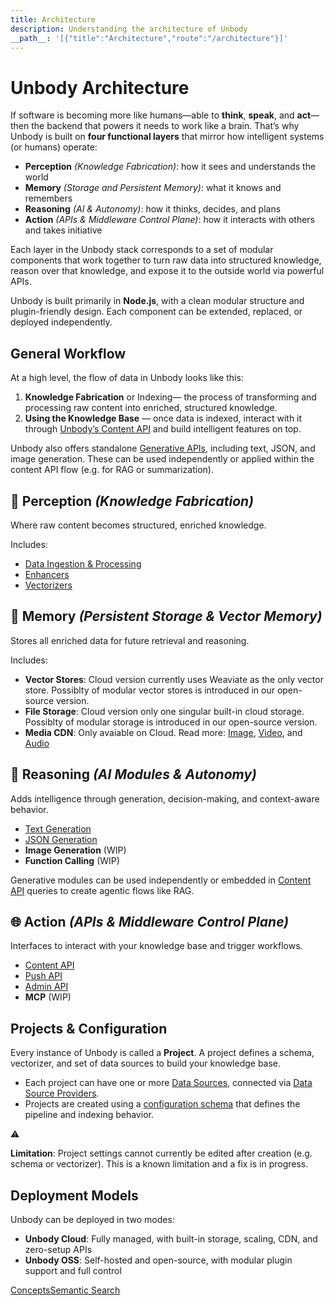 ```yaml
---
title: Architecture
description: Understanding the architecture of Unbody
__path__: '[{"title":"Architecture","route":"/architecture"}]'
---
```


# Unbody Architecture

If software is becoming more like humans—able to **think**, **speak**, and **act**—then the backend that powers it needs to work like a brain. That’s why Unbody is built on **four functional layers** that mirror how intelligent systems (or humans) operate:

-   **Perception** _(Knowledge Fabrication)_: how it sees and understands the world
-   **Memory** _(Storage and Persistent Memory)_: what it knows and remembers
-   **Reasoning** _(AI & Autonomy)_: how it thinks, decides, and plans
-   **Action** _(APIs & Middleware Control Plane)_: how it interacts with others and takes initiative

Each layer in the Unbody stack corresponds to a set of modular components that work together to turn raw data into structured knowledge, reason over that knowledge, and expose it to the outside world via powerful APIs.

Unbody is built primarily in **Node.js**, with a clean modular structure and plugin-friendly design. Each component can be extended, replaced, or deployed independently.

## General Workflow

At a high level, the flow of data in Unbody looks like this:

1.  **Knowledge Fabrication** or Indexing— the process of transforming and processing raw content into enriched, structured knowledge.
2.  **Using the Knowledge Base** — once data is indexed, interact with it through [Unbody’s Content API](/content-api/overview) and build intelligent features on top.

Unbody also offers standalone [Generative APIs](/generative-api/overview), including text, JSON, and image generation. These can be used independently or applied within the content API flow (e.g. for RAG or summarization).

## 🌳 Perception _(Knowledge Fabrication)_

Where raw content becomes structured, enriched knowledge.

Includes:

-   [Data Ingestion & Processing](/data-ingestion/overview)
-   [Enhancers](/project-configurations/enhancers)
-   [Vectorizers](/project-configurations/vectorizers)

## 📂 Memory _(Persistent Storage & Vector Memory)_

Stores all enriched data for future retrieval and reasoning.

Includes:

-   **Vector Stores**: Cloud version currently uses Weaviate as the only vector store. Possiblty of modular vector stores is introduced in our open-source version.
-   **File Storage**: Cloud version only one singular built-in cloud storage. Possiblty of modular storage is introduced in our open-source version.
-   **Media CDN**: Only avaiable on Cloud. Read more: [Image](/image-api/overview), [Video](/video-api), and [Audio](/audio-api)

## 🧠 Reasoning _(AI Modules & Autonomy)_

Adds intelligence through generation, decision-making, and context-aware behavior.

-   [Text Generation](/generative-api/text)
-   [JSON Generation](/generative-api/json)
-   **Image Generation** (WIP)
-   **Function Calling** (WIP)

Generative modules can be used independently or embedded in [Content API](/content-api/overview) queries to create agentic flows like RAG.

## 🌐 Action _(APIs & Middleware Control Plane)_

Interfaces to interact with your knowledge base and trigger workflows.

-   [Content API](/content-api/overview)
-   [Push API](/content-api/overview)
-   [Admin API](/admin-api)
-   **MCP** (WIP)

## Projects & Configuration

Every instance of Unbody is called a **Project**. A project defines a schema, vectorizer, and set of data sources to build your knowledge base.

-   Each project can have one or more [Data Sources](/data-ingestion/overview), connected via [Data Source Providers](/data-ingestion/overview#providers).
-   Projects are created using a [configuration schema](/project-configurations/overview) that defines the pipeline and indexing behavior.

⚠️

**Limitation**: Project settings cannot currently be edited after creation (e.g. schema or vectorizer). This is a known limitation and a fix is in progress.

## Deployment Models

Unbody can be deployed in two modes:

-   **Unbody Cloud**: Fully managed, with built-in storage, scaling, CDN, and zero-setup APIs
-   **Unbody OSS**: Self-hosted and open-source, with modular plugin support and full control

[Concepts](/concepts "Concepts")[Semantic Search](/search/semantic-search "Semantic Search")